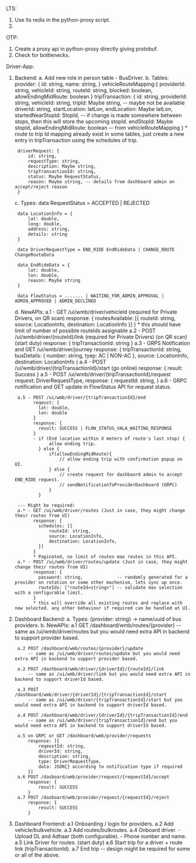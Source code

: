 LTS:
1. Use lts redis in the python-proxy script.
2. 


OTP:
1. Create a proxy api in python-proxy directly giving protobuf.
2. Check for bottlenecks.

Driver-App:
1. Backend:
    a. Add new role in person table - BusDriver.
    b. Tables:
        provider: {
            id: string,
            name: string,
        }
        vehicleRouteMapping:{
            providerId: string,
            vehicleId: string,
            routeId: string,
            blocked: boolean,
            allowEndingMidRoute: boolean
        }
        tripTransaction: {
            id: string,
            providerId: string,
            vehicleId: string,
            tripId: Maybe string, -- maybe not be available
            driverId: string,
            startLocation: latLon,
            endLocation: Maybe latLon,
            startedNearStopId: StopId, -- if change is made somewhere between stops, then this will store the upcoming stopId.
            endStopId: Maybe stopId,
            allowEndingMidRoute: boolean -- from vehicleRouteMapping
        }
        * route to trip Id mapping already exist in some tables, just create a new entry in tripTransaction using the schedules of trip.

        driverRequest: {
            id: string,
            requestType: string,
            description: Maybe string,
            tripTransactionId: string,
            status: Maybe RequestStatus,
            reason: Maybe string, -- details from dashboard admin on accept/reject reason
        }

    c. Types:
        data RequestStatus = ACCEPTED | REJECTED

        data LocationInfo = {
            lat: double,
            long: double,
            address: string,
            details: string
        }
        
        data DriverRequestType = END_RIDE EndRideData | CHANGE_ROUTE ChangeRouteData

        data EndRideData = {
            lat: double, 
            lon: double,
            reason: Maybe string
        }

        data FlowStatus = ....... | WAITING_FOR_ADMIN_APPROVAL | ADMIN_APPROVED | ADMIN_DECLINED

    d. NewAPIs:
        a.1 - GET /ui/wmb/driver/vehicleId (required for Private Drivers, on QR scan)
              response: {
                routesAvailable: [{
                    routeId: string,
                    source: LocationInfo,
                    destination: LocationInfo
                }]
              }
              * this should have limit of number of possible routeIds assignable
        a.2 - POST /ui/wmb/driver/{routeId}/link (required for Private Drivers) (on QR scan) (start duty)
              response: {
                tripTransactionId: string
              }
        a.3 - GRPS Notification and GET /ui/wmb/driver/journey
              response: {
                tripTransactionId: string,
                busDetails: {
                  number: string,
                  tyep: AC | NON-AC
                },
                source: LocationInfo,
                destination: LocationInfo
              }
        a.4 - POST /ui/wmb/driver/{tripTransactionId}/start (go online)
              response: {
                result: Success
              }
        a.5 - POST /ui/wmb/driver/{tripTransactionId}/request
              request: DriverRequestType,
              response: {
                requestId: string,
              }
        a.6 - GRPC notification and GET update in FlowStatus API for request status.

        a.5 - POST /ui/wmb/driver/{tripTransactionId}/end
              reqeust: {
                lat: double,
                lon: double
              }
              response: {
                result: SUCCESS | FLOW_STATUS_VALA_WAITING_RESPONSE
              }
              - if (End location within X meters of route's last stop) {
                    allow ending trip.
                } else {
                    if(allowEndingMidRoute){
                        // allow ending trip with confirmation popup on UI.
                    } else {
                        // create request for dashbaord admin to accept END_RIDE request.
                        // sendNotificationToProviderDashboard (GRPC)
                    }
                }
        
        --- Might be required:
        a.* - GET /ui/wmb/driver/routes (Just in case, they might change their routes from UI)
              response: {
                schedules: [{
                    routeId: string,
                    source: LocationInfo,
                    destination: LocationInfo,
                }]
              }
              * Paginated, no limit of routes max routes in this API.
        a.* - POST /ui/wmb/driver/routes/update (Just in case, they might change their routes from UI)
              response: {
                password: string,             -- randomly generated for a provider on rotation or some other machenism, lets sync up once.
                routeIds: ["routeId<string>"] -- validate max selection with a configurable limit.
              }
              * this will override all existing routes and replace with new selected. any other behaviour if required can be handled at UI.
2. Dashboard Backend:
    a. Types:
        {provider: string} -> name/uuid of bus providers.
    b. NewAPIs:
        a.1 GET /dashboard/wmb/routes/{provider}
            -- same as /ui/wmb/driver/routes but you would need extra API in backend to support provider based.

        a.2 POST /dashboard/wmb/routes/{provider}/update
            -- same as /ui/wmb/driver/routes/update but you would need extra API in backend to support provider based. 

        a.2 POST /dashboard/wmb/driver/{driverId}/{routeId}/link
            -- same as /ui/wmb/driver/link but you would need extra API in backend to support driverId based.

        a.3 POST /dashboard/wmb/driver/{driverId}/{tripTransactionId}/start
            -- same as /ui/wmb/driver/{tripTransactionId}/start but you would need extra API in backend to support driverId based.

        a.4 POST /dashboard/wmb/driver/{driverId}/{tripTransactionId}/end
            -- same as /ui/wmb/driver/{tripTransactionId}/end but you would need extra API in backend to support driverId based.

        a.5 on GRPC or GET /dashboard/wmb/provider/requests
            response: [{
                reqeustId: string,
                driverId: string,
                description: string,
                type: DriverRequestType,
                data: JSON{} according to notification type if required
            }]
        a.6 POST /dasboard/wmb/provider/request/{requestId}/accept
            response: {
                result: SUCCESS
            }
        a.7 POST /dasboard/wmb/provider/request/{requestId}/reject
            response: {
                result: SUCCESS
            }
      
3. Dashboard Frontend:
    a.1 Onboarding / login for providers.
    a.2 Add vehicle/bulkvehicle.
    a.3 Add routes/bulkroutes.
    a.4 Onboard driver.
            - Upload DL and Adhaar (both configurable).
            - Phone number and name.
    a.5 Link Driver for routes. (start duty)
    a.6 Start trip for a driver + route link (tripTransactionId).
    a.7 End trip 
    -- design might be required for some or all of the above.
